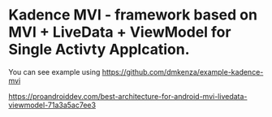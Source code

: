 # Kadence MVI -  framework based on MVI + LiveData + ViewModel for Single Activty Applcation.




You can see example using https://github.com/dmkenza/example-kadence-mvi    


https://proandroiddev.com/best-architecture-for-android-mvi-livedata-viewmodel-71a3a5ac7ee3
